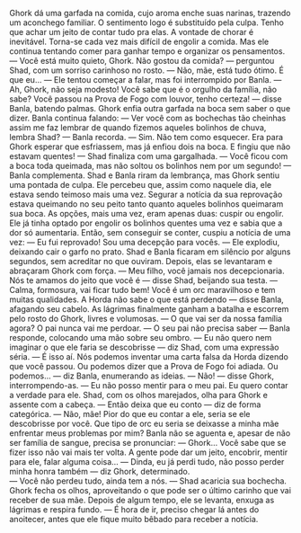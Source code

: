 Ghork dá uma garfada na comida, cujo aroma enche suas narinas, trazendo um aconchego familiar. O sentimento logo é substituído pela culpa. Tenho que achar um jeito de contar tudo pra elas. A vontade de chorar é inevitável. Torna-se cada vez mais difícil de engolir a comida. Mas ele continua tentando comer para ganhar tempo e organizar os pensamentos.
— Você está muito quieto, Ghork. Não gostou da comida? — perguntou Shad, com um sorriso carinhoso no rosto.
— Não, mãe, está tudo ótimo. É que eu... — Ele tentou começar a falar, mas foi interrompido por Banla.
— Ah, Ghork, não seja modesto! Você sabe que é o orgulho da família, não sabe? Você passou na Prova de Fogo com louvor, tenho certeza! — disse Banla, batendo palmas.
Ghork enfia outra garfada na boca sem saber o que dizer. Banla continua falando:
— Ver você com as bochechas tão cheinhas assim me faz lembrar de quando fizemos aqueles bolinhos de chuva, lembra Shad? — Banla recorda. 
— Sim. Não tem como esquecer. Era para Ghork esperar que esfriassem, mas já enfiou dois na boca. E fingiu que não estavam quentes! — Shad finaliza com uma gargalhada.
— Você ficou com a boca toda queimada, mas não soltou os bolinhos nem por um segundo! — Banla complementa.
Shad e Banla riram da lembrança, mas Ghork sentiu uma pontada de culpa. Ele percebeu que, assim como naquele dia, ele estava sendo teimoso mais uma vez. Segurar a notícia da sua reprovação estava queimando no seu peito tanto quanto aqueles bolinhos queimaram sua boca. As opções, mais uma vez, eram apenas duas: cuspir ou engolir. Ele já tinha optado por engolir os bolinhos quentes uma vez e sabia que a dor só aumentaria. Então, sem conseguir se conter, cuspiu a notícia de uma vez:
— Eu fui reprovado! Sou uma decepção para vocês. — Ele explodiu, deixando cair o garfo no prato.
Shad e Banla ficaram em silêncio por alguns segundos, sem acreditar no que ouviram. Depois, elas se levantaram e abraçaram Ghork com força.
— Meu filho, você jamais nos decepcionaria. Nós te amamos do jeito que você é — disse Shad, beijando sua testa.
— Calma, formosura, vai ficar tudo bem! Você é um orc maravilhoso e tem muitas qualidades. A Horda não sabe o que está perdendo — disse Banla, afagando seu cabelo.
As lágrimas finalmente ganham a batalha e escorrem pelo rosto do Ghork, livres e volumosas. 
— O que vai ser da nossa família agora? O pai nunca vai me perdoar.
—  O seu pai não precisa saber — Banla responde, colocando uma mão sobre seu ombro.
— Eu não quero nem imaginar o que ele faria se descobrisse — diz Shad, com uma expressão séria.
— É isso aí. Nós podemos inventar uma carta falsa da Horda dizendo que você passou. Ou podemos dizer que a Prova de Fogo foi adiada. Ou podemos... — diz Banla, enumerando as ideias.
— Não! — disse Ghork, interrompendo-as. — Eu não posso mentir para o meu pai. Eu quero contar a verdade para ele.
Shad, com os olhos marejados, olha para Ghork e assente com a cabeça.
— Então deixa que eu conto — diz de forma categórica.
— Não, mãe! Pior do que eu contar a ele, seria se ele descobrisse por você. Que tipo de orc eu seria se deixasse a minha mãe enfrentar meus problemas por mim?
Banla não se aguenta e, apesar de não ser família de sangue, precisa se pronunciar: 
— Ghork… Você sabe que se fizer isso não vai mais ter volta. A gente pode dar um jeito, encobrir, mentir para ele, falar alguma coisa… 
— Dinda, eu já perdi tudo, não posso perder minha honra também — diz Ghork, determinado.  
— Você não perdeu tudo, ainda tem a nós. — Shad acaricia sua bochecha.  
Ghork fecha os olhos, aproveitando o que pode ser o último carinho que vai receber de sua mãe. Depois de algum tempo, ele se levanta, enxuga as lágrimas e respira fundo. 
— É hora de ir, preciso chegar lá antes do anoitecer, antes que ele fique muito bêbado para receber a notícia.